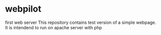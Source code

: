 # webpilot
first web server
This repository contains test version of a simple webpage. It is intendend to run on apache server with php

